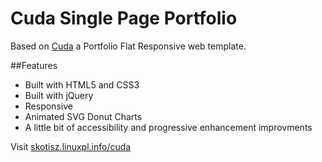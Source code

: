 # Cuda Single Page Portfolio

Based on [Cuda](https://w3layouts.com/cuda-portfolio-flat-responsive-web-template/) a Portfolio Flat Responsive web template.

##Features 

* Built with HTML5 and CSS3
* Built with jQuery
* Responsive
* Animated SVG Donut Charts
* A little bit of accessibility and progressive enhancement improvments

Visit [skotisz.linuxpl.info/cuda](http://skotisz.linuxpl.info/cuda)
